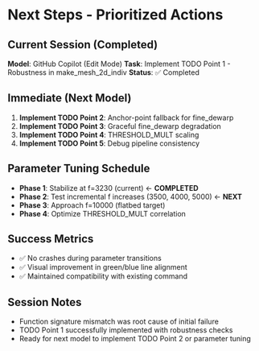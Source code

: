 # Next Steps - Prioritized Actions

## Current Session (Completed)
**Model**: GitHub Copilot (Edit Mode)
**Task**: Implement TODO Point 1 - Robustness in make_mesh_2d_indiv
**Status**: ✅ Completed

## Immediate (Next Model)
1. **Implement TODO Point 2**: Anchor-point fallback for fine_dewarp
2. **Implement TODO Point 3**: Graceful fine_dewarp degradation
3. **Implement TODO Point 4**: THRESHOLD_MULT scaling
4. **Implement TODO Point 5**: Debug pipeline consistency

## Parameter Tuning Schedule
- **Phase 1**: Stabilize at f=3230 (current) ← **COMPLETED**
- **Phase 2**: Test incremental f increases (3500, 4000, 5000) ← **NEXT**
- **Phase 3**: Approach f=10000 (flatbed target)
- **Phase 4**: Optimize THRESHOLD_MULT correlation

## Success Metrics
- ✅ No crashes during parameter transitions
- ✅ Visual improvement in green/blue line alignment
- ✅ Maintained compatibility with existing command

## Session Notes
- Function signature mismatch was root cause of initial failure
- TODO Point 1 successfully implemented with robustness checks
- Ready for next model to implement TODO Point 2 or parameter tuning
